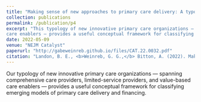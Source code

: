 ```yaml
---
title: "Making sense of new approaches to primary care delivery: A typology of innovations in primary care"
collection: publications
permalink: /publication/p4
excerpt: "This typology of new innovative primary care organizations — spanning comprehensive care providers, limited-service providers, and value-based
care enablers — provides a useful conceptual framework for classifying emerging models of primary care delivery and financing."
date: 2022-05-09
venue: "NEJM Catalyst"
paperurl: "http://gabeweinreb.github.io/files/CAT.22.0032.pdf"
citation: "Landon, B. E., <b>Weinreb, G. G.,</b> Bitton, A. (2022). Making sense of new approaches to primary care delivery: A typology of innovations in primary care. <i>NEJM Catalyst.</i> https://catalyst-nejm-org.ezp-prod1.hul.harvard.edu/doi/full/10.1056/CAT.22.0032"
---
```


Our typology of new innovative primary care organizations — spanning comprehensive care providers, limited-service providers, and value-based
care enablers — provides a useful conceptual framework for classifying emerging models of primary care delivery and financing.
